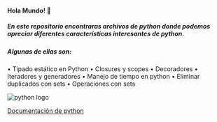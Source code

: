 #### Hola Mundo! 🐍

##### En este repositorio encontraras archivos de python donde podemos apreciar diferentes características interesantes de python.

##### Algunas de ellas son:

• Tipado estático en Python
• Closures y scopes
• Decoradores
• Iteradores y generadores
• Manejo de tiempo en python
• Eliminar duplicados con sets
• Operaciones con sets

![python logo](https://download.logo.wine/logo/Python_(programming_language)/Python_(programming_language)-Logo.wine.png)


[Documentación de python](https://docs.python.org/es/3/)